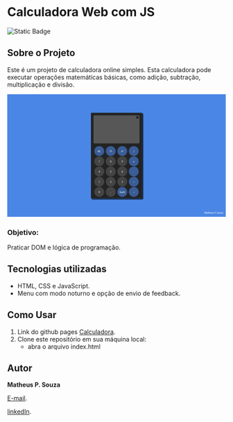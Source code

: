 # Calculadora Web com JS
![Static Badge](https://img.shields.io/badge/Licence-MIT-green)

## Sobre o Projeto
Este é um projeto de calculadora online simples. Esta calculadora pode executar operações matemáticas básicas, como adição, subtração, multiplicação e divisão.

![Calculadora PNG](./Calculadora.png)

### Objetivo: 
Praticar DOM e lógica de programação.

## Tecnologias utilizadas

- HTML, CSS e JavaScript.
- Menu com modo noturno e opção de envio de feedback.

## Como Usar

1. Link do github pages [Calculadora](https://desenvolvedormatheus.github.io/Calculadora/).
2. Clone este repositório em sua máquina local:
   * abra o arquivo index.html
   
## Autor

**Matheus P. Souza**

[E-mail](mailto:desenvolvedormatheus.dev@gmail.com).

[linkedIn](https://www.linkedin.com/in/matheus-souza-460868228/).
